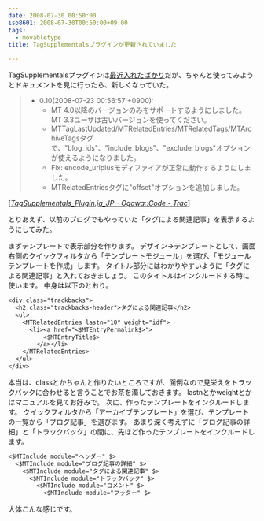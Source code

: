 ```yaml
---
date: 2008-07-30 00:50:00
iso8601: 2008-07-30T00:50:00+09:00
tags:
  - movabletype
title: TagSupplementalsプラグインが更新されていました

---
```


TagSupplementalsプラグインは<a href="https://www.nqou.net/2008/07/21/230030">最近入れたばかり</a>だが、ちゃんと使ってみようとドキュメントを見に行ったら、新しくなっていた。
<blockquote cite="http://code.as-is.net/public/wiki/TagSupplementals_Plugin.ja_JP" title="TagSupplementals_Plugin.ja_JP - Ogawa::Code - Trac" class="blockquote">
  <ul>
    <li>0.10(2008-07-23 00:56:57 +0900):
      <ul>
        <li>MT 4.0以降のバージョンのみをサポートするようにしました。MT 3.3ユーザは古いバージョンを使ってください。</li>
        <li>MTTagLastUpdated/MTRelatedEntries/MTRelatedTags/MTArchiveTagsタグで、"blog_ids"、"include_blogs"、"exclude_blogs"オプションが使えるようになりました。</li>
        <li>Fix: encode_urlplusモディファイアが正常に動作するようにしました。</li>
        <li>MTRelatedEntriesタグに"offset"オプションを追加しました。</li>
      </ul>
    </li>
  </ul>
</blockquote>
<div class="cite">[<cite><a href="https://github.com/ogawa/mt-plugin-TagSupplementals">TagSupplementals_Plugin.ja_JP - Ogawa::Code - Trac</a></cite>]</div>

とりあえず、以前のブログでもやっていた「タグによる関連記事」を表示するようにしてみた。


まずテンプレートで表示部分を作ります。
デザイン→テンプレートとして、画面右側のクイックフィルタから「テンプレートモジュール」を選び、「モジュールテンプレートを作成」します。
タイトル部分にはわかりやすいように「タグによる関連記事」と入れておきましょう。
このタイトルはインクルードする時に使います。
中身は以下のとおり。

```default
<div class="trackbacks">
  <h2 class="trackbacks-header">タグによる関連記事</h2>
  <ul>
    <MTRelatedEntries lastn="10" weight="idf">
      <li><a href="<$MTEntryPermalink$>">
          <$MTEntryTitle$>
        </a></li>
    </MTRelatedEntries>
  </ul>
</div>
```

本当は、classとかちゃんと作りたいところですが、面倒なので見栄えをトラックバックに合わせると言うことでお茶を濁しておきます。
lastnとかweightとかはマニュアルを見てお好みで。
次に、作ったテンプレートをインクルードします。
クイックフィルタから「アーカイブテンプレート」を選び、テンプレートの一覧から「ブログ記事」を選びます。
あまり深く考えずに「ブログ記事の詳細」と「トラックバック」の間に、先ほど作ったテンプレートをインクルードします。

```default
<$MTInclude module="ヘッダー" $>
  <$MTInclude module="ブログ記事の詳細" $>
    <$MTInclude module="タグによる関連記事" $>
      <$MTInclude module="トラックバック" $>
        <$MTInclude module="コメント" $>
          <$MTInclude module="フッター" $>
```

大体こんな感じです。
